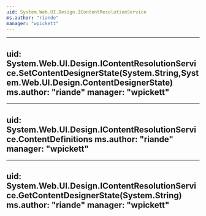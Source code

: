 ```yaml
---
uid: System.Web.UI.Design.IContentResolutionService
ms.author: "riande"
manager: "wpickett"
---
```


---
uid: System.Web.UI.Design.IContentResolutionService.SetContentDesignerState(System.String,System.Web.UI.Design.ContentDesignerState)
ms.author: "riande"
manager: "wpickett"
---

---
uid: System.Web.UI.Design.IContentResolutionService.ContentDefinitions
ms.author: "riande"
manager: "wpickett"
---

---
uid: System.Web.UI.Design.IContentResolutionService.GetContentDesignerState(System.String)
ms.author: "riande"
manager: "wpickett"
---
